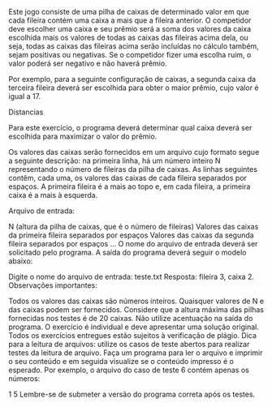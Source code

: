 Este jogo consiste de uma pilha de caixas de determinado valor em que cada fileira contém uma caixa a mais que a fileira anterior. O competidor deve escolher uma caixa e seu prêmio será a soma dos valores da caixa escolhida mais os valores de todas as caixas das fileiras acima dela, ou seja, todas as caixas das fileiras acima serão incluídas no cálculo também, sejam positivas ou negativas. Se o competidor fizer uma escolha ruim, o valor poderá ser negativo e não haverá prêmio.

Por exemplo, para a seguinte configuração de caixas, a segunda caixa da terceira fileira deverá ser escolhida para obter o maior prêmio, cujo valor é igual a 17.

Distancias

Para este exercício, o programa deverá determinar qual caixa deverá ser escolhida para maximizar o valor do prêmio.

Os valores das caixas serão fornecidos em um arquivo cujo formato segue a seguinte descrição: na primeira linha, há um número inteiro N representando o número de fileiras da pilha de caixas. As linhas seguintes contêm, cada uma, os valores das caixas de cada fileira separados por espaços. A primeira fileira é a mais ao topo e, em cada fileira, a primeira caixa é a mais à esquerda.

Arquivo de entrada:

N (altura da pilha de caixas, que é o número de fileiras)
Valores das caixas da primeira fileira separados por espaços
Valores das caixas da segunda fileira separados por espaços
...
O nome do arquivo de entrada deverá ser solicitado pelo programa. A saída do programa deverá seguir o modelo abaixo:

Digite o nome do arquivo de entrada: teste.txt
Resposta: fileira 3, caixa 2.
Observações importantes:

Todos os valores das caixas são números inteiros.
Quaisquer valores de N e das caixas podem ser fornecidos.
Considere que a altura máxima das pilhas fornecidas nos testes é de 20 caixas.
Não utilize acentuação na saída do programa.
O exercício é individual e deve apresentar uma solução original. Todos os exercícios entregues estão sujeitos à verificação de plágio.
Dica para a leitura de arquivos: utilize os casos de teste abertos para realizar testes da leitura de arquivo. Faça um programa para ler o arquivo e imprimir o seu conteúdo e em seguida visualize se o conteúdo impresso é o esperado. Por exemplo, o arquivo do caso de teste 6 contém apenas os números:

1
5
Lembre-se de submeter a versão do programa correta após os testes.